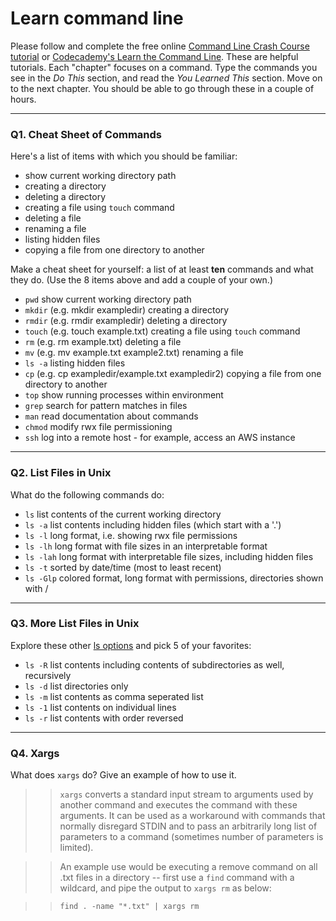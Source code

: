 # Learn command line

Please follow and complete the free online [Command Line Crash Course
tutorial](https://web.archive.org/web/20160708171659/http://cli.learncodethehardway.org/book/) or [Codecademy's Learn the Command Line](https://www.codecademy.com/learn/learn-the-command-line). These are helpful tutorials. Each "chapter" focuses on a command. Type the commands you see in the _Do This_ section, and read the _You Learned This_ section. Move on to the next chapter. You should be able to go through these in a couple of hours.

---

### Q1.  Cheat Sheet of Commands  

Here's a list of items with which you should be familiar:  
* show current working directory path
* creating a directory
* deleting a directory
* creating a file using `touch` command
* deleting a file
* renaming a file
* listing hidden files
* copying a file from one directory to another

Make a cheat sheet for yourself: a list of at least **ten** commands and what they do.  (Use the 8 items above and add a couple of your own.)  

* `pwd` show current working directory path  
* `mkdir` (e.g. mkdir exampledir) creating a directory  
* `rmdir` (e.g. rmdir exampledir) deleting a directory  
* `touch` (e.g. touch example.txt) creating a file using `touch` command  
* `rm` (e.g. rm example.txt) deleting a file  
* `mv` (e.g. mv example.txt example2.txt) renaming a file  
* `ls -a` listing hidden files  
* `cp` (e.g. cp exampledir/example.txt exampledir2) copying a file from one directory to another  
* `top` show running processes within environment  
* `grep` search for pattern matches in files  
* `man` read documentation about commands  
* `chmod` modify rwx file permissioning   
* `ssh` log into a remote host - for example, access an AWS instance

---

### Q2.  List Files in Unix   

What do the following commands do:  
* `ls` list contents of the current working directory  
* `ls -a` list contents including hidden files (which start with a '.')  
* `ls -l` long format, i.e. showing rwx file permissions  
* `ls -lh` long format with file sizes in an interpretable format  
* `ls -lah` long format with interpretable file sizes, including hidden files  
* `ls -t` sorted by date/time (most to least recent)   
* `ls -Glp` colored format, long format with permissions, directories shown with /    
 
---

### Q3.  More List Files in Unix  

Explore these other [ls options](http://www.techonthenet.com/unix/basic/ls.php) and pick 5 of your favorites:

* `ls -R` list contents including contents of subdirectories as well, recursively
* `ls -d` list directories only
* `ls -m` list contents as comma seperated list
* `ls -1` list contents on individual lines
* `ls -r` list contents with order reversed

---

### Q4.  Xargs   

What does `xargs` do? Give an example of how to use it.

>> `xargs` converts a standard input stream to arguments used by another command and executes the command with these arguments. It can be used as a workaround with commands that normally disregard STDIN and to pass an arbitrarily long list of parameters to a command (sometimes number of parameters is limited).

>> An example use would be executing a remove command on all .txt files in a directory -- first use a `find` command with a wildcard, and pipe the output to `xargs rm` as below:

>> `find . -name "*.txt" | xargs rm`
 

